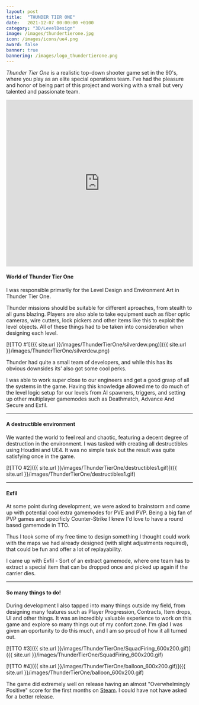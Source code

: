 ```yaml
---
layout: post
title:  "THUNDER TIER ONE"
date:   2021-12-07 00:00:00 +0100
category: "3D/LevelDesign"
image: /images/thundertierone.jpg
icon: /images/icons/ue4.png
award: false
banner: true
bannerimg: /images/logo_thundertierone.png
---
```


_Thunder Tier One_ is a realistic top-down shooter game set in the 90's, where you play as an elite special operations team. I've had the pleasure and honor of being part of this project and working with a small but very talented and passionate team.

<iframe width="100%" height="450" src="https://www.youtube.com/embed/YVgFHnhc_yc" title="YouTube video player" frameborder="0" allow="accelerometer; autoplay; clipboard-write; encrypted-media; gyroscope; picture-in-picture" allowfullscreen></iframe>


#### World of Thunder Tier One

I was responsible primarily for the Level Design and Environment Art in Thunder Tier One.

Thunder missions should be suitable for different aproaches, from stealth to all guns blazing. Players are also able to take equipment such as fiber optic cameras, wire cutters, lock pickers and other items like this to exploit the level objects. All of these things had to be taken into consideration when designing each level.

[![TTO #1]({{ site.url }}/images/ThunderTierOne/silverdew.png)]({{ site.url }}/images/ThunderTierOne/silverdew.png)

Thunder had quite a small team of developers, and while this has its obvious downsides its' also got some cool perks. 

I was able to work super close to our engineers and get a good grasp of all the systems in the game. Having this knowledge allowed me to do much of the level logic setup for our levels from AI spawners, triggers, and setting up other multiplayer gamemodes such as Deathmatch, Advance And Secure and Exfil.

<hr>

#### A destructible environment

We wanted the world to feel real and chaotic, featuring a decent degree of destruction in the environment. I was tasked with creating all destructibles using Houdini and UE4. It was no simple task but the result was quite satisfying once in the game.

[![TTO #2]({{ site.url }}/images/ThunderTierOne/destructibles1.gif)]({{ site.url }}/images/ThunderTierOne/destructibles1.gif)

<hr>

#### Exfil



At some point during development, we were asked to brainstorm and come up with potential cool extra gamemodes for PVE and PVP. Being a big fan of PVP games and specificly Counter-Strike I knew I'd love to have a round based gamemode in TTO. 

Thus I took some of my free time to design something I thought could work with the maps we had already designed (with slight adjustments required), that could be fun and offer a lot of replayability.

I came up with Exfil - Sort of an extract gamemode, where one team has to extract a special item that can be dropped once and picked up again if the carrier dies.

<hr>

#### So many things to do!

During development I also tapped into many things outside my field, from designing many features such as Player Progression, Contracts, Item drops, UI and other things. It was an incredibly valuable experience to work on this game and explore so many things out of my confort zone. I'm glad I was given an oportunity to do this much, and I am so proud of how it all turned out. 


[![TTO #3]({{ site.url }}/images/ThunderTierOne/SquadFiring_600x200.gif)]({{ site.url }}/images/ThunderTierOne/SquadFiring_600x200.gif)

[![TTO #4]({{ site.url }}/images/ThunderTierOne/balloon_600x200.gif)]({{ site.url }}/images/ThunderTierOne/balloon_600x200.gif)

The game did extremely well on release having an almost "Overwhelmingly Positive" score for the first months on <a href="(https://store.steampowered.com/app/377300/Thunder_Tier_One/)">Steam</a>. I could have not have asked for a better release.
